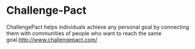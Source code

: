 Challenge-Pact
==============

ChallengePact helps individuals achieve any personal goal by connecting them with communities of people who want to reach the same goal.http://www.challengepact.com/

